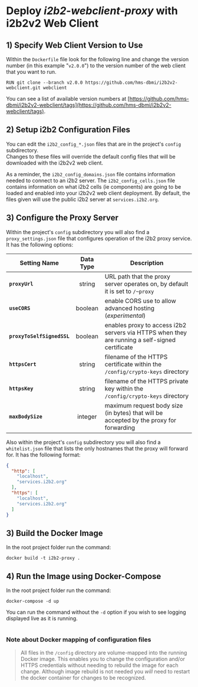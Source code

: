 # Deploy *i2b2-webclient-proxy* with i2b2v2 Web Client

## 1) Specify Web Client Version to Use

 Within the `Dockerfile` file look for the following line and change the version number 
 (in this example "`v2.0.0`") to the version number of the web client that you want to run.
 
 ```
 RUN git clone --branch v2.0.0 https://github.com/hms-dbmi/i2b2v2-webclient.git webclient
 ```
 
 You can see a list of available version numbers at [https://github.com/hms-dbmi/i2b2v2-webclient/tags](https://github.com/hms-dbmi/i2b2v2-webclient/tags).

## 2) Setup i2b2 Configuration Files
 You can edit the `i2b2_config_*.json` files that are in the project's `config` subdirectory.  
 Changes to these files will override the default config files that will be downloaded with the i2b2v2 web client.
 
 As a reminder, the `i2b2_config_domains.json` file contains information needed to connect to an i2b2 server.
 The `i2b2_config_cells.json` file contains information on what i2b2 cells (ie components) are going to be loaded 
 and enabled into your i2b2v2 web client deployment. By default, the files given will use the public i2b2 server at `services.i2b2.org`.

## 3) Configure the Proxy Server
 Within the project's `config` subdirectory you will also find a `proxy_settings.json` file that configures operation of the i2b2 proxy service.
 It has the following options:
 
  | Setting Name | Data Type | Description |
  | ------------ |:---------:| ----------- |
  | **`proxyUrl`** | string | URL path that the proxy server operates on, by default it is set to `/~proxy` |  
  | **`useCORS`** | boolean | enable CORS use to allow advanced hosting (_experimental_) |
  | **`proxyToSelfSignedSSL`** | boolean | enables proxy to access i2b2 servers via HTTPS when they are running a self-signed certificate |
  | **`httpsCert`** | string | filename of the HTTPS certificate within the `/config/crypto-keys` directory |
  | **`httpsKey`** | string | filename of the HTTPS private key within the `/config/crypto-keys` directory  |
  | **`maxBodySize`** | integer | maximum request body size (in bytes) that will be accepted by the proxy for forwarding |

Also within the project's `config` subdirectory you will also find a `whitelist.json` file that lists the only hostnames that the proxy will forward for.
It has the following format:
```json
{
  "http": [
    "localhost",
    "services.i2b2.org"
  ],
  "https": [
    "localhost",
    "services.i2b2.org"
  ]
}
```
  
  
## 3) Build the Docker Image
 In the root project folder run the command: 
 ```
 docker build -t i2b2-proxy .
 ```

## 4) Run the Image using Docker-Compose
 In the root project folder run the command:
 ```
 docker-compose -d up
 ```  
 You can run the command without the `-d` option if you wish to see logging displayed live as it is running.
 

#

### Note about Docker mapping of configuration files
> All files in the `/config` directory are volume-mapped into the running Docker image.
> This enables you to change the configuration and/or HTTPS credentials without needing to rebuild the image for each change.
> Although image rebuild is not needed you *will* need to restart the docker container for changes to be recognized. 
